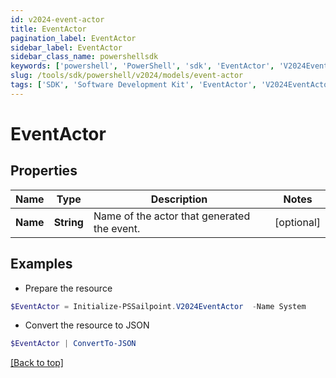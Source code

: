```yaml
---
id: v2024-event-actor
title: EventActor
pagination_label: EventActor
sidebar_label: EventActor
sidebar_class_name: powershellsdk
keywords: ['powershell', 'PowerShell', 'sdk', 'EventActor', 'V2024EventActor'] 
slug: /tools/sdk/powershell/v2024/models/event-actor
tags: ['SDK', 'Software Development Kit', 'EventActor', 'V2024EventActor']
---
```



# EventActor

## Properties

Name | Type | Description | Notes
------------ | ------------- | ------------- | -------------
**Name** | **String** | Name of the actor that generated the event. | [optional] 

## Examples

- Prepare the resource
```powershell
$EventActor = Initialize-PSSailpoint.V2024EventActor  -Name System
```

- Convert the resource to JSON
```powershell
$EventActor | ConvertTo-JSON
```


[[Back to top]](#) 

